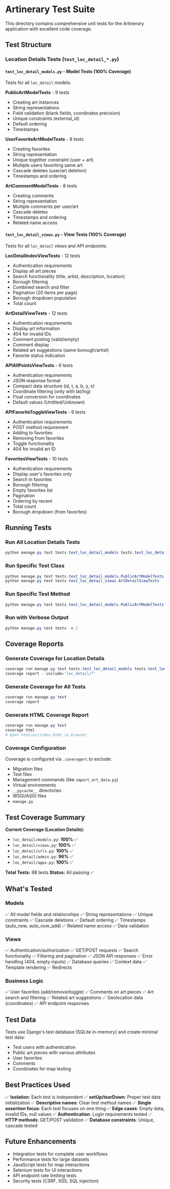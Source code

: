 # Artinerary Test Suite

This directory contains comprehensive unit tests for the Artinerary application with excellent code coverage.

## Test Structure

### Location Details Tests (`test_loc_detail_*.py`)

#### `test_loc_detail_models.py` - Model Tests (100% Coverage)
Tests for all `loc_detail` models:

**PublicArtModelTests** - 9 tests
- Creating art instances
- String representations
- Field validation (blank fields, coordinates precision)
- Unique constraints (external_id)
- Default ordering
- Timestamps

**UserFavoriteArtModelTests** - 8 tests
- Creating favorites
- String representation
- Unique together constraint (user + art)
- Multiple users favoriting same art
- Cascade deletes (user/art deletion)
- Timestamps and ordering

**ArtCommentModelTests** - 8 tests
- Creating comments
- String representation
- Multiple comments per user/art
- Cascade deletes
- Timestamps and ordering
- Related name access

#### `test_loc_detail_views.py` - View Tests (100% Coverage)
Tests for all `loc_detail` views and API endpoints:

**LocDetailIndexViewTests** - 12 tests
- Authentication requirements
- Display all art pieces
- Search functionality (title, artist, description, location)
- Borough filtering
- Combined search and filter
- Pagination (20 items per page)
- Borough dropdown population
- Total count

**ArtDetailViewTests** - 12 tests
- Authentication requirements
- Display art information
- 404 for invalid IDs
- Comment posting (valid/empty)
- Comment display
- Related art suggestions (same borough/artist)
- Favorite status indication

**APIAllPointsViewTests** - 6 tests
- Authentication requirements
- JSON response format
- Compact data structure (id, t, a, b, y, x)
- Coordinate filtering (only with lat/lng)
- Float conversion for coordinates
- Default values (Untitled/Unknown)

**APIFavoriteToggleViewTests** - 6 tests
- Authentication requirements
- POST method requirement
- Adding to favorites
- Removing from favorites
- Toggle functionality
- 404 for invalid art ID

**FavoritesViewTests** - 10 tests
- Authentication requirements
- Display user's favorites only
- Search in favorites
- Borough filtering
- Empty favorites list
- Pagination
- Ordering by recent
- Total count
- Borough dropdown (from favorites)

## Running Tests

### Run All Location Details Tests
```powershell
python manage.py test tests.test_loc_detail_models tests.test_loc_detail_views
```

### Run Specific Test Class
```powershell
python manage.py test tests.test_loc_detail_models.PublicArtModelTests
python manage.py test tests.test_loc_detail_views.ArtDetailViewTests
```

### Run Specific Test Method
```powershell
python manage.py test tests.test_loc_detail_models.PublicArtModelTests.test_create_public_art
```

### Run with Verbose Output
```powershell
python manage.py test tests -v 2
```

## Coverage Reports

### Generate Coverage for Location Details
```powershell
coverage run manage.py test tests.test_loc_detail_models tests.test_loc_detail_views
coverage report --include='loc_detail/*'
```

### Generate Coverage for All Tests
```powershell
coverage run manage.py test
coverage report
```

### Generate HTML Coverage Report
```powershell
coverage run manage.py test
coverage html
# Open htmlcov/index.html in browser
```

### Coverage Configuration

Coverage is configured via `.coveragerc` to exclude:
- Migration files
- Test files
- Management commands (like `import_art_data.py`)
- Virtual environments
- `__pycache__` directories
- WSGI/ASGI files
- `manage.py`

## Test Coverage Summary

**Current Coverage (Location Details):**
- `loc_detail/models.py`: **100%** ✅
- `loc_detail/views.py`: **100%** ✅
- `loc_detail/urls.py`: **100%** ✅
- `loc_detail/admin.py`: **96%** ✅
- `loc_detail/apps.py`: **100%** ✅

**Total Tests:** 68 tests
**Status:** All passing ✅

## What's Tested

### Models
✅ All model fields and relationships
✅ String representations
✅ Unique constraints
✅ Cascade deletions
✅ Default ordering
✅ Timestamps (auto_now, auto_now_add)
✅ Related name access
✅ Data validation

### Views
✅ Authentication/authorization
✅ GET/POST requests
✅ Search functionality
✅ Filtering and pagination
✅ JSON API responses
✅ Error handling (404, empty inputs)
✅ Database queries
✅ Context data
✅ Template rendering
✅ Redirects

### Business Logic
✅ User favorites (add/remove/toggle)
✅ Comments on art pieces
✅ Art search and filtering
✅ Related art suggestions
✅ Geolocation data (coordinates)
✅ API endpoint responses

## Test Data

Tests use Django's test database (SQLite in-memory) and create minimal test data:
- Test users with authentication
- Public art pieces with various attributes
- User favorites
- Comments
- Coordinates for map testing

## Best Practices Used

✅ **Isolation**: Each test is independent
✅ **setUp/tearDown**: Proper test data initialization
✅ **Descriptive names**: Clear test method names
✅ **Single assertion focus**: Each test focuses on one thing
✅ **Edge cases**: Empty data, invalid IDs, null values
✅ **Authentication**: Login requirements tested
✅ **HTTP methods**: GET/POST validation
✅ **Database constraints**: Unique, cascade tested

## Future Enhancements

- Integration tests for complete user workflows
- Performance tests for large datasets
- JavaScript tests for map interactions
- Selenium tests for UI interactions
- API endpoint rate limiting tests
- Security tests (CSRF, XSS, SQL injection)
